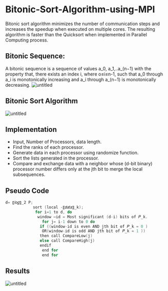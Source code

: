 # Bitonic-Sort-Algorithm-using-MPI
Bitonic  sort  algorithm  minimizes  the  number  of communication steps and increases the speedup when executed on multiple cores. The resulting algorithm is faster than the Quicksort when implemented in Parallel Computing process.
##  Bitonic Sequence:
A bitonic sequence is a sequence of values a_0, a_1,..a_(n−1) with the property that, there exists an index i, where o≤i≤n-1, such that a_0 through a_i is monotonically increasing and a_i through a_(n−1) is monotonically decreasing.
![untitled](https://cloud.githubusercontent.com/assets/18632383/23100685/2b350110-f655-11e6-8dde-9507d29e56d8.png)
## Bitonic Sort Algorithm
![untitled](https://cloud.githubusercontent.com/assets/18632383/23100703/a558adb6-f655-11e6-894a-3265e28e998d.png)
## Implementation
* Input, Number of Processors, data length.  
* Find the ranks of each processor.  
* Generate data in each processor using randomize function.  
* Sort the lists generated in the processor.  
* Compare and exchange data with a neighbor whose (d-bit binary) processor number differs only at the jth bit to merge the local subsequences.  
## Pseudo Code
```c 
d= 〖𝑙𝑜𝑔〗_2 P;
            sort (local -〖𝑑𝑎𝑡𝑎〗_k);
             for i=1 to d, do
              window –id = Most significant (d-i) bits of 𝑃_k.
                for j= i-1 down to 0 do
               if ((window-id is even AND jth bit of 𝑃_k = 0 )
                OR(window-id is odd AND jth bit of 𝑃_k = 1 ))
               then call CompareLow(j)
               else call CompareHigh(j)
               endif
                end for
                end for
```
## Results
![untitled](https://cloud.githubusercontent.com/assets/18632383/23101306/838905d8-f65e-11e6-9d76-0030237b7c87.png)
